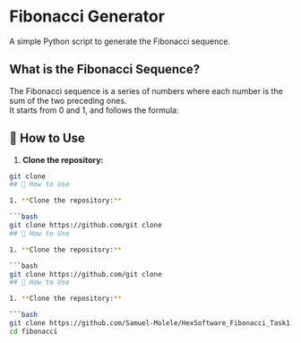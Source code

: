 # Fibonacci Generator

A simple Python script to generate the Fibonacci sequence.

## What is the Fibonacci Sequence?

The Fibonacci sequence is a series of numbers where each number is the sum of the two preceding ones.  
It starts from 0 and 1, and follows the formula:


## 🚀 How to Use

1. **Clone the repository:**

```bash
git clone 
## 🚀 How to Use

1. **Clone the repository:**

```bash
git clone https://github.com/git clone 
## 🚀 How to Use

1. **Clone the repository:**

```bash
git clone https://github.com/git clone 
## 🚀 How to Use

1. **Clone the repository:**

```bash
git clone https://github.com/Samuel-Molele/HexSoftware_Fibonacci_Task1.git
cd fibonacci
